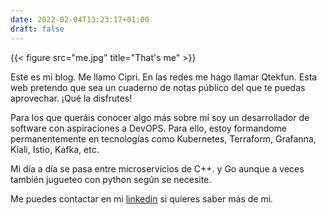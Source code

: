 ```yaml
---
date: 2022-02-04T13:23:17+01:00
draft: false
---
```

{{< figure src="me.jpg" title="That's me" >}}

Este es mi blog. Me llamo Cipri. En las redes me hago llamar Qtekfun. Esta web pretendo que sea un cuaderno de notas público del que te puedas aprovechar. ¡Qué la disfrutes!

Para los que queráis conocer algo más sobre mí soy un desarrollador de software con aspiraciones a DevOPS. Para ello, estoy formandome permanentemente en tecnologías como Kubernetes, Terraform, Grafanna, Kiali, Istio, Kafka, etc.

Mi día a día se pasa entre microservicios de C++. y Go aunque a veces también jugueteo con python según se necesite.

Me puedes contactar en mi [linkedin](https://www.linkedin.com/in/cmorenomateos/) si quieres saber más de mi.